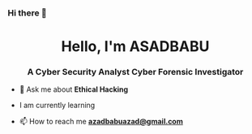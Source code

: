 ### Hi there 👋
<h1 align="center">Hello, I'm ASADBABU</h1>
<h3 align="center">A Cyber Security Analyst Cyber Forensic Investigator</h3>


- 💬 Ask me about **Ethical Hacking**
- I am currently learning 


- 📫 How to reach me **azadbabuazad@gmail.com**



